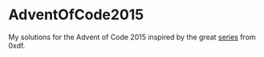 # AdventOfCode2015
My solutions for the Advent of Code 2015 inspired by the great [series](https://www.youtube.com/watch?v=lYyGDeinyrg&list=PLJt6nPUdQbiSLYLKKRfydWeMOBwOjzM2y) from 0xdf.

